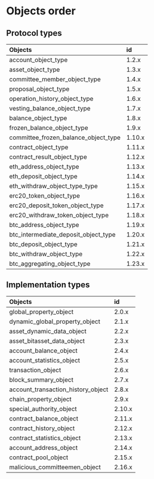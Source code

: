 # Objects order

## Protocol types

| Objects | id |
| :--- | :--- |
|account_object_type|1.2.x|
|asset_object_type|1.3.x|
|committee_member_object_type|1.4.x|
|proposal_object_type|1.5.x|
|operation_history_object_type|1.6.x|
|vesting_balance_object_type|1.7.x|
|balance_object_type|1.8.x|
|frozen_balance_object_type|1.9.x|
|committee_frozen_balance_object_type|1.10.x|
|contract_object_type|1.11.x|
|contract_result_object_type|1.12.x|
|eth_address_object_type|1.13.x|
|eth_deposit_object_type|1.14.x|
|eth_withdraw_object_type_type|1.15.x|
|erc20_token_object_type|1.16.x|
|erc20_deposit_token_object_type|1.17.x|
|erc20_withdraw_token_object_type|1.18.x|
|btc_address_object_type|1.19.x|
|btc_intermediate_deposit_object_type|1.20.x|
|btc_deposit_object_type|1.21.x|
|btc_withdraw_object_type|1.22.x|
|btc_aggregating_object_type|1.23.x|

## Implementation types

| Objects | id |
| :--- | :--- |
|global_property_object|2.0.x|
|dynamic_global_property_object|2.1.x|
|asset_dynamic_data_object|2.2.x|
|asset_bitasset_data_object|2.3.x|
|account_balance_object|2.4.x|
|account_statistics_object|2.5.x|
|transaction_object|2.6.x|
|block_summary_object|2.7.x|
|account_transaction_history_object|2.8.x|
|chain_property_object|2.9.x|
|special_authority_object|2.10.x|
|contract_balance_object|2.11.x|
|contract_history_object|2.12.x|
|contract_statistics_object|2.13.x|
|account_address_object|2.14.x|
|contract_pool_object|2.15.x|
|malicious_committeemen_object|2.16.x|
